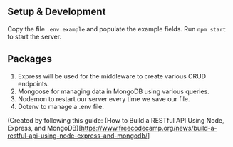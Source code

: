 ## Setup & Development
Copy the file `.env.example` and populate the example fields. Run `npm start` to start the server.

## Packages
1. Express will be used for the middleware to create various CRUD endpoints.
2. Mongoose for managing data in MongoDB using various queries.
3. Nodemon to restart our server every time we save our file.
4. Dotenv to manage a .env file.

(Created by following this guide: (How to Build a RESTful API Using Node, Express, and MongoDB)[https://www.freecodecamp.org/news/build-a-restful-api-using-node-express-and-mongodb/]
